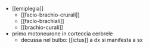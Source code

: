 - [[emiplegia]]
	- [[facio-brachio-crurali]]
	- [[facio-brachiali]]
	- [[brachio-curali]]
- primo motoneurone in corteccia cerbrele
	- decussa nel bulbo: [[ictus]] a dx si manifesta a sx